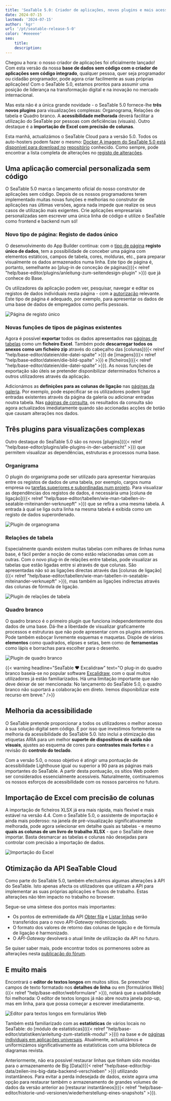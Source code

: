```yaml
---
title: 'SeaTable 5.0: Criador de aplicações, novos plugins e mais acessibilidade'
date: 2024-07-15
lastmod: '2024-07-15'
author: 'kgr'
url: '/pt/seatable-release-5-0'
color: '#eeeeee'
seo:
    title:
    description:
---
```


Chegou a hora: o nosso criador de aplicações foi oficialmente lançado! Com esta versão da nossa **base de dados sem código com o criador de aplicações sem código integrado**, qualquer pessoa, quer seja programador ou cidadão programador, pode agora criar facilmente as suas próprias aplicações! Com o SeaTable 5.0, estamos prontos para assumir uma posição de liderança na transformação digital e na inovação no mercado internacional.

Mas esta não é a única grande novidade - o SeaTable 5.0 fornece-lhe **três novos plugins** para visualizações complexas: Organograma, Relações de tabela e Quadro branco. A **acessibilidade melhorada** deverá facilitar a utilização do SeaTable por pessoas com deficiências (visuais). Outro destaque é a **importação de Excel com precisão de colunas**.

Esta manhã, actualizámos o SeaTable Cloud para a versão 5.0. Todos os auto-hosters podem fazer o mesmo: [Docker A imagem do SeaTable 5.0 está disponível para download no](https://hub.docker.com/r/seatable/seatable-enterprise) [repositório](https://hub.docker.com/r/seatable/seatable-enterprise) conhecido. Como sempre, pode encontrar a lista completa de alterações no [registo de alterações](https://seatable.io/pt/docs/changelog/version-5/).

## Uma aplicação comercial personalizada sem código

O SeaTable 5.0 marca o lançamento oficial do nosso construtor de aplicações sem código. Depois de os nossos programadores terem implementado muitas novas funções e melhorias no construtor de aplicações nas últimas versões, agora nada impede que realize os seus casos de utilização mais exigentes. Crie aplicações empresariais personalizadas sem escrever uma única linha de código e utilize o SeaTable como frontend e backend num só!

### Novo tipo de página: Registo de dados único

O desenvolvimento do App Builder continua: com o [tipo de página](https://seatable.io/pt/docs/universelle-apps/seitentypen-in-der-universellen-app/) **registo único de dados**, tem a possibilidade de conceber uma página com elementos estáticos, campos de tabela, cores, molduras, etc., para preparar visualmente os dados armazenados numa linha. Este tipo de página é, portanto, semelhante ao [plug-in de conceção de páginas]({{< relref "help/base-editor/plugins/anleitung-zum-seitendesign-plugin" >}}) que já conhece do Base.

Os utilizadores da aplicação podem ver, pesquisar, navegar e editar os registos de dados individuais nesta página - com a [autorização](https://seatable.io/pt/docs/universelle-apps/seitenberechtigungen-in-einer-universellen-app/) relevante. Este tipo de página é adequado, por exemplo, para apresentar os dados de uma base de dados de empregados como perfis pessoais.

![Página de registo único](Single-Record-Page-min.gif)

### Novas funções de tipos de páginas existentes

Agora é possível **exportar** todos os dados apresentados nas [páginas de tabelas](https://seatable.io/pt/docs/seitentypen-in-universellen-apps/tabellenseiten-in-universellen-apps/) como um **ficheiro Excel**. Também pode **descarregar todos os anexos como um ficheiro zip** através do cabeçalho das [colunas]({{< relref "help/base-editor/dateien/die-datei-spalte" >}}) de [imagens]({{< relref "help/base-editor/dateien/die-bild-spalte" >}}) e [ficheiros]({{< relref "help/base-editor/dateien/die-datei-spalte" >}}). As novas funções de exportação são úteis se pretender disponibilizar determinados ficheiros a outros utilizadores através da aplicação.

Adicionámos as **definições para as colunas de ligação** nas [páginas da galeria](https://seatable.io/pt/docs/seitentypen-in-universellen-apps/galerieseiten-in-universellen-apps/). Por exemplo, pode especificar se os utilizadores podem ligar entradas existentes através da página da galeria ou adicionar entradas noutra tabela. Nas [páginas de consulta](https://seatable.io/pt/docs/seitentypen-in-universellen-apps/abfrageseiten-in-universellen-apps/), os resultados da consulta são agora actualizados imediatamente quando são accionadas acções de botão que causam alterações nos dados.

## Três plugins para visualizações complexas

Outro destaque do SeaTable 5.0 são os novos [plugins]({{< relref "help/base-editor/plugins/alle-plugins-in-der-uebersicht" >}}) que permitem visualizar as dependências, estruturas e processos numa base.

### Organigrama

O plugin do organigrama pode ser utilizado para apresentar hierarquias entre os registos de dados de uma tabela, por exemplo, cargos numa empresa ou [tarefas superiores e subordinadas num projeto](https://seatable.io/pt/projektstrukturplan-vorlage/). Para visualizar as dependências dos registos de dados, é necessária uma [coluna de ligação]({{< relref "help/base-editor/tabellen/wie-man-tabellen-in-seatable-miteinander-verknuepft" >}}) que se refira a uma mesma tabela. A entrada à qual se liga outra linha na mesma tabela é exibida como um registo de dados superordenado.

![Plugin de organograma](Organigramm-Plugin.png)

### Relações de tabela

Especialmente quando existem muitas tabelas com milhares de linhas numa base, é fácil perder a noção de como estão relacionadas umas com as outras. Com o novo plug-in de relações entre tabelas, pode visualizar as tabelas que estão ligadas entre si através de que colunas. São apresentadas não só as ligações directas através das [colunas de ligação]({{< relref "help/base-editor/tabellen/wie-man-tabellen-in-seatable-miteinander-verknuepft" >}}), mas também as ligações indirectas através das colunas de fórmula de ligação.

![Plugin de relações de tabela](Table-Relationships-Plugin.png)

### Quadro branco

O quadro branco é o primeiro plugin que funciona independentemente dos dados de uma base. Dá-lhe a liberdade de visualizar graficamente processos e estruturas que não pode apresentar com os plugins anteriores. Pode também esboçar livremente esquemas e maquetas. Dispõe de vários **elementos** como quadrados, elipses e setas, bem como de **ferramentas** como lápis e borrachas para escolher para o desenho.

![Plugin de quadro branco](Whiteboard-Plugin.png)

{{< warning headline="SeaTable ♥ Excalidraw" text="O plug-in do quadro branco baseia-se no popular software [Excalidraw](https://plus.excalidraw.com/), com o qual muitos utilizadores já estão familiarizados. Há uma limitação importante que não deve deixar de ser mencionada: No lançamento do SeaTable 5.0, o quadro branco não suportará a colaboração em direto. Iremos disponibilizar este recurso em breve." />}}

## Melhoria da acessibilidade

O SeaTable pretende proporcionar a todos os utilizadores o melhor acesso à sua solução digital sem código. É por isso que investimos fortemente na melhoria da acessibilidade do SeaTable 5.0. Isto inclui a otimização das etiquetas ARIA para um melhor **suporte de dispositivos de saída não visuais**, ajustes ao esquema de cores para **contrastes mais fortes** e a revisão do **controlo do teclado**.

Com a versão 5.0, o nosso objetivo é atingir uma pontuação de acessibilidade Lighthouse igual ou superior a 90 para as páginas mais importantes do SeaTable. A partir desta pontuação, os sítios Web podem ser considerados essencialmente acessíveis. Naturalmente, continuaremos os nossos esforços de acessibilidade com os nossos parceiros no futuro.

## Importação de Excel com precisão de colunas

A importação de ficheiros XLSX já era mais rápida, mais flexível e mais estável na versão 4.4. Com o SeaTable 5.0, o assistente de importação é ainda mais poderoso: na janela de pré-visualização significativamente melhorada, pode agora selecionar em detalhe quais as tabelas - e mesmo **quais as colunas de um livro de trabalho XLSX** - que o SeaTable deve importar. Basta desmarcar as tabelas e colunas não desejadas para controlar com precisão a importação de dados.

![Importação do Excel](Excel-Import.gif)

## Otimização da API SeaTable Cloud

Como parte do SeaTable 5.0, também efectuámos algumas alterações à API do SeaTable. Isto apenas afecta os utilizadores que utilizam a API para implementar as suas próprias aplicações e fluxos de trabalho. Estas alterações não têm impacto no trabalho no browser.

Segue-se uma síntese dos pontos mais importantes:

- Os pontos de extremidade da API [Obter fila](https://api.seatable.com/reference/getrowdeprecated) e [Listar linhas](https://api.seatable.com/reference/listrowsdeprecated) serão transferidos para o novo _API-Gateway_ redireccionado.
- O formato dos valores de retorno das colunas de ligação e de fórmula de ligação é harmonizado.
- O _API-Gateway_ devolverá o atual limite de utilização da API no futuro.

Se quiser saber mais, pode encontrar todos os pormenores sobre as alterações nesta [publicação do fórum](https://forum.seatable.com/t/important-changes-to-api-and-seatable-cloud-with-version-5-0/4887).

## E muito mais

Encontrará o **editor de textos longos** em muitos sítios. Se preencher campos de texto formatado nos **detalhes de linha** ou em [formulários Web]({{< relref "help/base-editor/webformulare" >}}), notará que a usabilidade foi melhorada: O editor de textos longos já não abre noutra janela pop-up, mas em linha, para que possa começar a escrever imediatamente.

![Editor para textos longos em formulários Web](Long-text-editor-in-web-forms.png)

Também está familiarizado com as **estatísticas** de vários locais no SeaTable: do [módulo de estatísticas]({{< relref "help/base-editor/statistiken/anleitung-zum-statistik-modul" >}})) na base e de [páginas individuais em aplicações universais](https://seatable.io/pt/docs/seitentypen-in-universellen-apps/individuelle-seiten-in-universellen-apps/). Atualmente, actualizámos e uniformizámos significativamente as estatísticas com uma biblioteca de diagramas revista.

Anteriormente, não era possível restaurar linhas que tinham sido movidas para o armazenamento de Big [Data]({{< relref "help/base-editor/big-data/zeilen-ins-big-data-backend-verschieben" >}}) utilizando instantâneos. Para evitar a perda indesejada de dados, existe agora uma opção para restaurar também o armazenamento de grandes volumes de dados da versão anterior ao [restaurar instantâneos]({{< relref "help/base-editor/historie-und-versionen/wiederherstellung-eines-snapshots" >}}).
